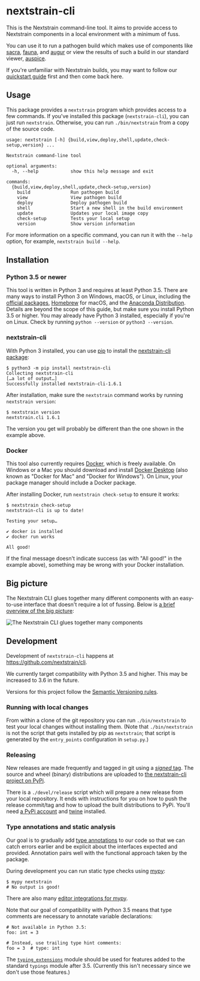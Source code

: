 # nextstrain-cli

This is the Nextstrain command-line tool.  It aims to provide access to
Nextstrain components in a local environment with a minimum of fuss.

You can use it to run a pathogen build which makes use of components like
[sacra][], [fauna][], and [augur][] or view the results of such a build in our
standard viewer, [auspice][].

If you're unfamiliar with Nextstrain builds, you may want to follow our
[quickstart guide][] first and then come back here.


[sacra]: https://github.com/nextstrain/sacra
[fauna]: https://github.com/nextstrain/fauna
[augur]: https://github.com/nextstrain/augur
[auspice]: https://github.com/nextstrain/auspice
[quickstart guide]: https://nextstrain.org/docs/getting-started/quickstart


## Usage

This package provides a `nextstrain` program which provides access to a few
commands.  If you've installed this package (`nextstrain-cli`), you can just
run `nextstrain`.  Otherwise, you can run `./bin/nextstrain` from a copy of the
source code.

```
usage: nextstrain [-h] {build,view,deploy,shell,update,check-setup,version} ...

Nextstrain command-line tool

optional arguments:
  -h, --help            show this help message and exit

commands:
  {build,view,deploy,shell,update,check-setup,version}
    build               Run pathogen build
    view                View pathogen build
    deploy              Deploy pathogen build
    shell               Start a new shell in the build environment
    update              Updates your local image copy
    check-setup         Tests your local setup
    version             Show version information
```

For more information on a specific command, you can run it with the `--help`
option, for example, `nextstrain build --help`.


## Installation

### Python 3.5 or newer

This tool is written in Python 3 and requires at least Python 3.5.  There are
many ways to install Python 3 on Windows, macOS, or Linux, including the
[official packages][], [Homebrew][] for macOS, and the [Anaconda
Distribution][].  Details are beyond the scope of this guide, but make sure you
install Python 3.5 or higher.  You may already have Python 3 installed,
especially if you're on Linux.  Check by running `python --version` or `python3
--version`.

[official packages]: https://www.python.org/downloads/
[Homebrew]: https://brew.sh
[Anaconda distribution]: https://www.anaconda.com/distribution/

### nextstrain-cli

With Python 3 installed, you can use [pip](https://pip.pypa.io) to install the
[nextstrain-cli package](https://pypi.org/project/nextstrain-cli):

    $ python3 -m pip install nextstrain-cli
    Collecting nextstrain-cli
    […a lot of output…]
    Successfully installed nextstrain-cli-1.6.1

After installation, make sure the `nextstrain` command works by running
`nextstrain version`:

    $ nextstrain version
    nextstrain.cli 1.6.1

The version you get will probably be different than the one shown in the
example above.

### Docker

This tool also currently requires [Docker][], which is freely available.  On
Windows or a Mac you should download and install [Docker Desktop][] (also known
as "Docker for Mac" and "Docker for Windows").  On Linux, your package manager
should include a Docker package.

[Docker]: https://docker.com
[Docker Desktop]: https://www.docker.com/products/docker-desktop

After installing Docker, run `nextstrain check-setup` to ensure it works:

    $ nextstrain check-setup
    nextstrain-cli is up to date!

    Testing your setup…

    ✔ docker is installed
    ✔ docker run works

    All good!

If the final message doesn't indicate success (as with "All good!" in the
example above), something may be wrong with your Docker installation.


## Big picture

The Nextstrain CLI glues together many different components with an easy-to-use
interface that doesn't require a lot of fussing.  Below is [a brief overview of
the big picture](doc/big-picture.svg):

![The Nextstrain CLI glues together many components](doc/big-picture.svg)


## Development

Development of `nextstrain-cli` happens at <https://github.com/nextstrain/cli>.

We currently target compatibility with Python 3.5 and higher.  This may be
increased to 3.6 in the future.

Versions for this project follow the [Semantic Versioning rules][].

### Running with local changes

From within a clone of the git repository you can run `./bin/nextstrain` to
test your local changes without installing them.  (Note that `./bin/nextstrain`
is not the script that gets installed by pip as `nextstrain`; that script is
generated by the `entry_points` configuration in `setup.py`.)

### Releasing

New releases are made frequently and tagged in git using a [_signed_ tag][].
The source and wheel (binary) distributions are uploaded to [the nextstrain-cli
project on PyPi](https://pypi.org/project/nextstrain-cli).

There is a `./devel/release` script which will prepare a new release from your
local repository.  It ends with instructions for you on how to push the release
commit/tag and how to upload the built distributions to PyPi.  You'll need [a
PyPi account][] and [twine][] installed.

### Type annotations and static analysis

Our goal is to gradually add [type annotations][] to our code so that we can
catch errors earlier and be explicit about the interfaces expected and
provided.  Annotation pairs well with the functional approach taken by the
package.

During development you can run static type checks using [mypy][]:

    $ mypy nextstrain
    # No output is good!

There are also many [editor integrations for mypy][].

Note that our goal of compatibility with Python 3.5 means that type comments
are necessary to annotate variable declarations:

    # Not available in Python 3.5:
    foo: int = 3

    # Instead, use trailing type hint comments:
    foo = 3  # type: int

The [`typing_extensions`][] module should be used for features added to the
standard `typings` module after 3.5.  (Currently this isn't necessary since we
don't use those features.)


[Semantic Versioning rules]: https://semver.org
[_signed_ tag]: https://git-scm.com/book/en/v2/Git-Tools-Signing-Your-Work
[a PyPi account]: https://pypi.org/account/register/
[twine]: https://pypi.org/project/twine
[type annotations]: https://www.python.org/dev/peps/pep-0484/
[mypy]: http://mypy-lang.org/
[editor integrations for mypy]: https://github.com/python/mypy#ide--linter-integrations
[`typing_extensions`]: https://pypi.org/project/typing-extensions
